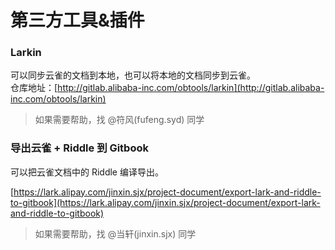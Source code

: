 # 第三方工具&插件

### Larkin

可以同步云雀的文档到本地，也可以将本地的文档同步到云雀。  
仓库地址：[http://gitlab.alibaba-inc.com/obtools/larkin](http://gitlab.alibaba-inc.com/obtools/larkin)

> 如果需要帮助，找 @符风(fufeng.syd) 同学



### 导出云雀 + Riddle 到 Gitbook
可以把云雀文档中的 Riddle 编译导出。

[https://lark.alipay.com/jinxin.sjx/project-document/export-lark-and-riddle-to-gitbook](https://lark.alipay.com/jinxin.sjx/project-document/export-lark-and-riddle-to-gitbook)

> 如果需要帮助，找 @当轩(jinxin.sjx) 同学


